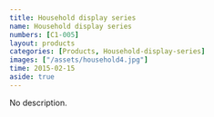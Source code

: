 ```yaml
---
title: Household display series
name: Household display series
numbers: [C1-005]
layout: products
categories: [Products, Household-display-series]
images: ["/assets/household4.jpg"]
time: 2015-02-15
aside: true
---
```


No description.
